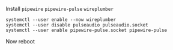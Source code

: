 Install `pipewire` `pipewire-pulse` `wireplumber`
```systemctl --user enable pipewire
systemctl --user enable --now wireplumber
systemctl --user disable pulseaudio pulseaudio.socket
systemctl --user enable pipewire-pulse.socket pipewire-pulse
```
Now reboot
